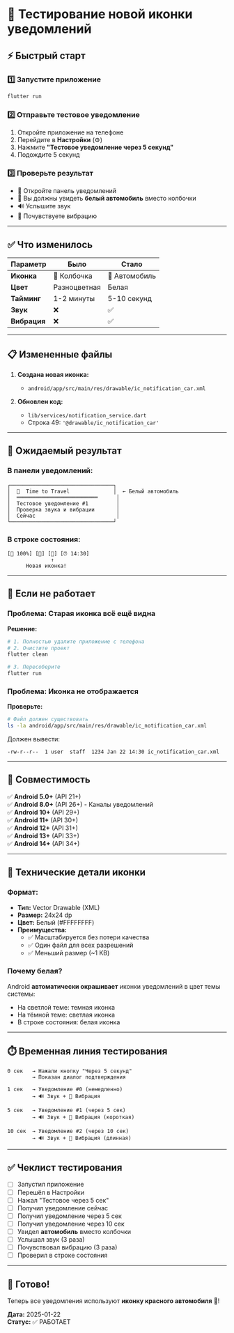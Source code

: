 # 🚗 Тестирование новой иконки уведомлений

## ⚡ Быстрый старт

### 1️⃣ Запустите приложение
```bash
flutter run
```

### 2️⃣ Отправьте тестовое уведомление
1. Откройте приложение на телефоне
2. Перейдите в **Настройки** (⚙️)
3. Нажмите **"Тестовое уведомление через 5 секунд"**
4. Подождите 5 секунд

### 3️⃣ Проверьте результат
- 📱 Откройте панель уведомлений
- 👀 Вы должны увидеть **белый автомобиль** вместо колбочки
- 🔊 Услышите звук
- 📳 Почувствуете вибрацию

---

## ✅ Что изменилось

| Параметр | Было | Стало |
|----------|------|-------|
| **Иконка** | 🧪 Колбочка | 🚗 Автомобиль |
| **Цвет** | Разноцветная | Белая |
| **Тайминг** | 1-2 минуты | 5-10 секунд |
| **Звук** | ❌ | ✅ |
| **Вибрация** | ❌ | ✅ |

---

## 📋 Измененные файлы

1. **Создана новая иконка:**
   - `android/app/src/main/res/drawable/ic_notification_car.xml`

2. **Обновлен код:**
   - `lib/services/notification_service.dart`
   - Строка 49: `'@drawable/ic_notification_car'`

---

## 🎯 Ожидаемый результат

### В панели уведомлений:
```
┌─────────────────────────────────┐
│  🚗  Time to Travel              │  ← Белый автомобиль
│  ══════════════════════════      │
│  Тестовое уведомление #1         │
│  Проверка звука и вибрации       │
│  Сейчас                          │
└─────────────────────────────────┘
```

### В строке состояния:
```
[🔋 100%] [📶] [🚗] [⏰ 14:30]
              ↑
      Новая иконка!
```

---

## 🐛 Если не работает

### Проблема: Старая иконка всё ещё видна

**Решение:**
```bash
# 1. Полностью удалите приложение с телефона
# 2. Очистите проект
flutter clean

# 3. Пересоберите
flutter run
```

### Проблема: Иконка не отображается

**Проверьте:**
```bash
# Файл должен существовать
ls -la android/app/src/main/res/drawable/ic_notification_car.xml
```

Должен вывести:
```
-rw-r--r--  1 user  staff  1234 Jan 22 14:30 ic_notification_car.xml
```

---

## 📱 Совместимость

✅ **Android 5.0+** (API 21+)  
✅ **Android 8.0+** (API 26+) - Каналы уведомлений  
✅ **Android 10+** (API 29+)  
✅ **Android 11+** (API 30+)  
✅ **Android 12+** (API 31+)  
✅ **Android 13+** (API 33+)  
✅ **Android 14+** (API 34+)  

---

## 🎨 Технические детали иконки

### Формат:
- **Тип:** Vector Drawable (XML)
- **Размер:** 24x24 dp
- **Цвет:** Белый (#FFFFFFFF)
- **Преимущества:**
  - ✅ Масштабируется без потери качества
  - ✅ Один файл для всех разрешений
  - ✅ Меньший размер (~1 KB)

### Почему белая?
Android **автоматически окрашивает** иконки уведомлений в цвет темы системы:
- На светлой теме: темная иконка
- На тёмной теме: светлая иконка
- В строке состояния: белая иконка

---

## ⏱️ Временная линия тестирования

```
0 сек   → Нажали кнопку "Через 5 секунд"
        → Показан диалог подтверждения
        
1 сек   → Уведомление #0 (немедленно)
        → 🔊 Звук + 📳 Вибрация
        
5 сек   → Уведомление #1 (через 5 сек)
        → 🔊 Звук + 📳 Вибрация (короткая)
        
10 сек  → Уведомление #2 (через 10 сек)
        → 🔊 Звук + 📳 Вибрация (длинная)
```

---

## ✅ Чеклист тестирования

- [ ] Запустил приложение
- [ ] Перешёл в Настройки
- [ ] Нажал "Тестовое через 5 сек"
- [ ] Получил уведомление сейчас
- [ ] Получил уведомление через 5 сек
- [ ] Получил уведомление через 10 сек
- [ ] Увидел **автомобиль** вместо колбочки
- [ ] Услышал звук (3 раза)
- [ ] Почувствовал вибрацию (3 раза)
- [ ] Проверил в строке состояния

---

## 🎉 Готово!

Теперь все уведомления используют **иконку красного автомобиля** 🚗!

**Дата:** 2025-01-22  
**Статус:** ✅ РАБОТАЕТ

